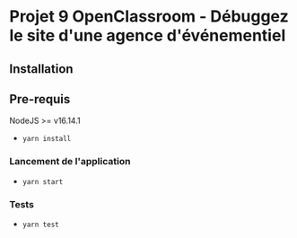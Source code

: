# Projet 9 OpenClassroom - Débuggez le site d'une agence d'événementiel

## Installation

## Pre-requis
 NodeJS  >= v16.14.1
 
- `yarn install`

### Lancement de l'application
- `yarn start`

### Tests
- `yarn test`
 
